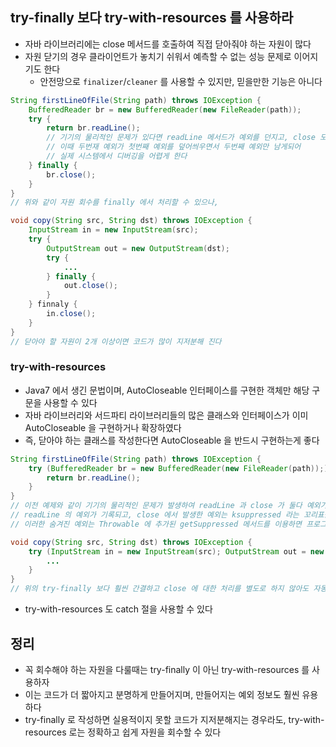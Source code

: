 ## try-finally 보다 try-with-resources 를 사용하라

* 자바 라이브러리에는 close 메서드를 호출하여 직접 닫아줘야 하는 자원이 많다
* 자원 닫기의 경우 클라이언트가 놓치기 쉬워서 예측할 수 없는 성능 문제로 이어지기도 한다
    * 안전망으로 `finalizer`/`cleaner` 를 사용할 수 있지만, 믿을만한 기능은 아니다

```java
String firstLineOfFile(String path) throws IOException {
    BufferedReader br = new BufferedReader(new FileReader(path));
    try {
        return br.readLine();
        // 기기의 물리적인 문제가 있다면 readLine 메서드가 예외를 던지고, close 도 실패한다
        // 이때 두번재 예외가 첫번째 예외를 덮어씌우면서 두번째 예외만 남게되어
        // 실제 시스템에서 디버깅을 어렵게 한다
    } finally {
        br.close();
    }
}
// 위와 같이 자원 회수를 finally 에서 처리할 수 있으나,

void copy(String src, String dst) throws IOException {
    InputStream in = new InputStream(src);
    try {
        OutputStream out = new OutputStream(dst);
        try {
            ...
        } finally {
            out.close();
        }
    } finnaly {
        in.close();
    }
}
// 닫아야 할 자원이 2개 이상이면 코드가 많이 지저분해 진다
```

### try-with-resources

* Java7 에서 생긴 문법이며, AutoCloseable 인터페이스를 구현한 객체만 해당 구문을 사용할 수 있다
* 자바 라이브러리와 서드파티 라이브러리들의 많은 클래스와 인터페이스가 이미 AutoCloseable 을 구현하거나 확장하였다
* 즉, 닫아야 하는 클래스를 작성한다면 AutoCloseable 을 반드시 구현하는게 좋다

```java
String firstLineOfFile(String path) throws IOException {
    try (BufferedReader br = new BufferedReader(new FileReader(path));){
        return br.readLine();
    }
}
// 이전 예제와 같이 기기의 물리적인 문제가 발생하여 readLine 과 close 가 둘다 예외가 발생할 상황에
// readLine 의 예외가 기록되고, close 에서 발생한 예외는 ksuppressed 라는 꼬리표를 달고 출력된다
// 이러한 숨겨진 예외는 Throwable 에 추가된 getSuppressed 메서드를 이용하면 프로그램 코드에서 가져올 수 있다

void copy(String src, String dst) throws IOException {
    try (InputStream in = new InputStream(src); OutputStream out = new OutputStream(dst)) {
        ...
    }
}
// 위의 try-finally 보다 훨씬 간결하고 close 에 대한 처리를 별도로 하지 않아도 자동으로 처리를 해준다
```

* try-with-resources 도 catch 절을 사용할 수 있다

## 정리

* 꼭 회수해야 하는 자원을 다룰때는 try-finally 이 아닌 try-with-resources 를 사용하자
* 이는 코드가 더 짧아지고 분명하게 만들어지며, 만들어지는 예외 정보도 훨씬 유용하다
* try-finally 로 작성하면 실용적이지 못할 코드가 지저분해지는 경우라도, try-with-resources 로는 정확하고 쉽게 자원을 회수할 수 있다
